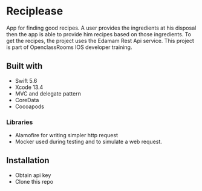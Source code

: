 # Reciplease
App for finding good recipes. A user provides the ingredients at his disposal then the app is able to provide him recipes based on those ingredients.
To get the recipes, the project uses the Edamam Rest Api service. This project is part of OpenclassRooms IOS developer training.

## Built with

- Swift 5.6
- Xcode 13.4
- MVC and delegate pattern
- CoreData
- Cocoapods

### Libraries
- Alamofire for writing simpler http request
- Mocker used during testing and to simulate a web request.


## Installation

- Obtain api key
- Clone this repo


